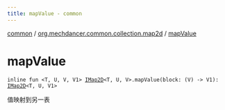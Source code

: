 ```yaml
---
title: mapValue - common
---
```


[common](../index.html) / [org.mechdancer.common.collection.map2d](index.html) / [mapValue](./map-value.html)

# mapValue

`inline fun <T, U, V, V1> `[`IMap2D`](-i-map2-d/index.html)`<T, U, V>.mapValue(block: (V) -> V1): `[`IMap2D`](-i-map2-d/index.html)`<T, U, V1>`

值映射到另一表


